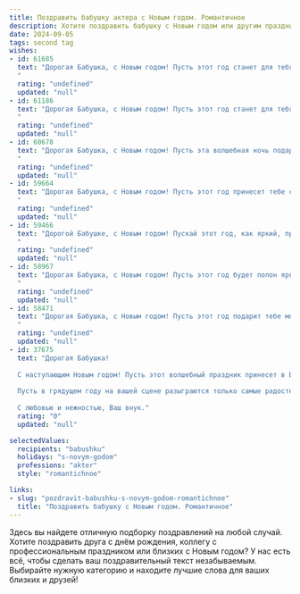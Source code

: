 ```yaml
---
title: Поздравить бабушку актера с Новым годом. Романтичное
description: Хотите поздравить бабушку с Новым годом или другим праздником? Наш ИИ создаст незабываемое поздравление, а вы обязательно выделитесь среди других.  
date: 2024-09-05
tags: second tag
wishes:
- id: 61685
  text: "Дорогая Бабушка, с Новым годом! Пусть этот год станет для тебя спектаклем, полным ярких красок, искренних эмоций и добрых, душевных аплодисментов!  ✨
  "
  rating: "undefined"
  updated: "null"
- id: 61186
  text: "Дорогая Бабушка, с Новым годом! Пусть этот год станет для тебя настоящим волшебством, полным ярких эмоций, как на восхитительной сцене твоей жизни. Желаю тебе крепкого здоровья, много тепла и любви, чтобы каждый день был полон радости, как твоя игра на сцене!
  "
  rating: "undefined"
  updated: "null"
- id: 60678
  text: "Дорогая Бабушка, с Новым годом! Пусть эта волшебная ночь подарит тебе столько же тепла и света, сколько ты дарила нам всю свою жизнь. Пусть твоя сцена будет полна ярких ролей, а аплодисменты зрителей всегда звучат в твоей душе! Счастья, любви и вдохновения в новом году!
  "
  rating: "undefined"
  updated: "null"
- id: 59664
  text: "Дорогая Бабушка, с Новым годом! Пусть этот год принесет тебе столько же тепла и радости, сколько ты даришь своим талантом на сцене. Пусть каждый твой выход будет великолепен, а зрители - очарованы твоей игрой. Пусть любовь и свет наполняют твой дом, а Новый год станет началом новой, яркой главы в твоей прекрасной жизни.
  "
  rating: "undefined"
  updated: "null"
- id: 59466
  text: "Дорогой Бабушке, с Новым годом! Пускай этот год, как яркий, праздничный спектакль, подарит вам множество чудесных мгновений, искрящихся  смехом, теплом и любовью близких. Пусть сцена вашей жизни будет наполнена  яркими красками, а каждый новый день станет премьерой, полной счастья!
  "
  rating: "undefined"
  updated: "null"
- id: 58967
  text: "Дорогая Бабушка, с Новым годом! Пусть этот год будет полон ярких ролей, запоминающихся спектаклей и искренней любви зрителей. Пусть сцена всегда будет для тебя источником радости и вдохновения, а жизнь – настоящим праздником!
  "
  rating: "undefined"
  updated: "null"
- id: 58471
  text: "Дорогая Бабушка, с Новым годом! Пусть этот год подарит тебе множество ярких моментов, как на сцене, так и в жизни. Желаю тебе крепкого здоровья, вдохновения и любви, которая согревает теплом как яркие огни новогодней елки.
  "
  rating: "undefined"
  updated: "null"
- id: 37675
  text: "Дорогая Бабушка!
  
  С наступающим Новым годом! Пусть этот волшебный праздник принесет в Вашу жизнь яркие эмоции и множество счастливых моментов. Как истинный актер, Вы умеете создавать удивительные сюжеты, наполняя каждый день теплою заботы и светом любви.
  
  Пусть в грядущем году на вашей сцене разыграются только самые радостные и трогательные встречи, а каждый миг будет насыщен счастьем и гармонией. Желаю здоровья, вдохновения и много искренних улыбок.
  
  С любовью и нежностью, Ваш внук."
  rating: "0"
  updated: "null"

selectedValues:
  recipients: "babushku"
  holidays: "s-novym-godom"
  professions: "akter"
  style: "romantichnoe"

links:
- slug: "pozdravit-babushku-s-novym-godom-romantichnoe"
  title: "Поздравить бабушку с Новым годом. Романтичное"
---
```


Здесь вы найдете отличную подборку поздравлений на любой случай. 
Хотите поздравить друга с днём рождения, коллегу с профессиональным праздником или близких с Новым годом? У нас есть всё, чтобы сделать ваш поздравительный текст незабываемым. Выбирайте нужную категорию и находите лучшие слова для ваших близких и друзей!
